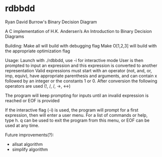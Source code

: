 # rdbbdd
Ryan David Burrow's Binary Decision Diagram

A C implementation of H.K. Andersen’s An Introduction to Binary Decision Diagrams 

Building:
Make all will build with debugging flag
Make O[1,2,3] will build with the appropriate optimization flag

Usage:
Launch with ./rdbbdd, use -i for interactive mode
User is then prompted to input an expression and this expression is converted to another representation
Valid expressions must start with an operator (not, and, or, imp, equiv), have appropriate parenthesis and arguments, and can contain x followed by an integer or the constants 1 or 0.
After conversion the following operators are used (!, /\, \/, ->, <->)

The program will keep prompting for inputs until an invalid expression is reached or EOF is provided

If the interactive flag (-i) is used, the program will prompt for a first expression, then will enter a user menu. For a list of commands or help, type h. q can be used to exit the program from this menu, or EOF can be used at any time.

Future improvements(?):
 - allsat algorithm
 - simplify algorithm